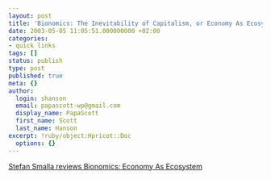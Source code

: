 ```yaml
---
layout: post
title: 'Bionomics: The Inevitability of Capitalism, or Economy As Ecosystem'
date: 2003-05-05 11:05:51.000000000 +02:00
categories:
- quick links
tags: []
status: publish
type: post
published: true
meta: {}
author:
  login: shanson
  email: papascott-wp@gmail.com
  display_name: PapaScott
  first_name: Scott
  last_name: Hanson
excerpt: !ruby/object:Hpricot::Doc
  options: {}
---
```

<p><a title="Grow me a capitalist" href="http://www.smalla.net/infofeed/2003/05/05/bionomics_the_inevitability_of_capitalis.shtml">Stefan Smalla reviews Bionomics: Economy As Ecosystem</a></p>
